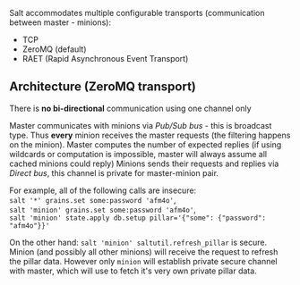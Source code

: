 Salt accommodates multiple configurable transports (communication between master - minions):
 - TCP
 - ZeroMQ (default)
 - RAET (Rapid Asynchronous Event Transport)

## Architecture (ZeroMQ transport)
There is **no bi-directional** communication using one channel only
  
Master communicates with minions via _Pub/Sub bus_ - this is broadcast type. 
Thus **every** minion receives the master requests (the filtering happens on the minion).
Master computes the number of expected replies (if using wildcards or computation is impossible, master will always assume all cached minions could reply)
Minions sends their requests and replies via _Direct bus_, this channel is private for master-minion pair.

For example, all of the following calls are insecure:  
`salt '*' grains.set some:password 'afm4o'`,  
`salt 'minion' grains.set some:password 'afm4o'`,  
`salt 'minion' state.apply db.setup pillar='{"some": {"password": "afm4o"}}'`  

On the other hand:
`salt 'minion' saltutil.refresh_pillar` is secure.  
Minion (and possibly all other minions) will receive the request to
refresh the pillar data. However only `minion` will establish private secure channel with master, which will use to fetch it's very own private pillar data.
 